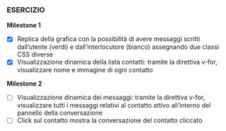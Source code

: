 ### ESERCIZIO
**Milestone 1**
- [X] Replica della grafica con la possibilità di avere messaggi scritti dall’utente (verdi) e dall’interlocutore (bianco) assegnando due classi CSS diverse
- [X] Visualizzazione dinamica della lista contatti: tramite la direttiva v-for, visualizzare nome e immagine di ogni contatto

**Milestone 2**
- [ ] Visualizzazione dinamica dei messaggi: tramite la direttiva v-for, visualizzare tutti i messaggi relativi al contatto attivo all’interno del pannello della conversazione
- [ ] Click sul contatto mostra la conversazione del contatto cliccato